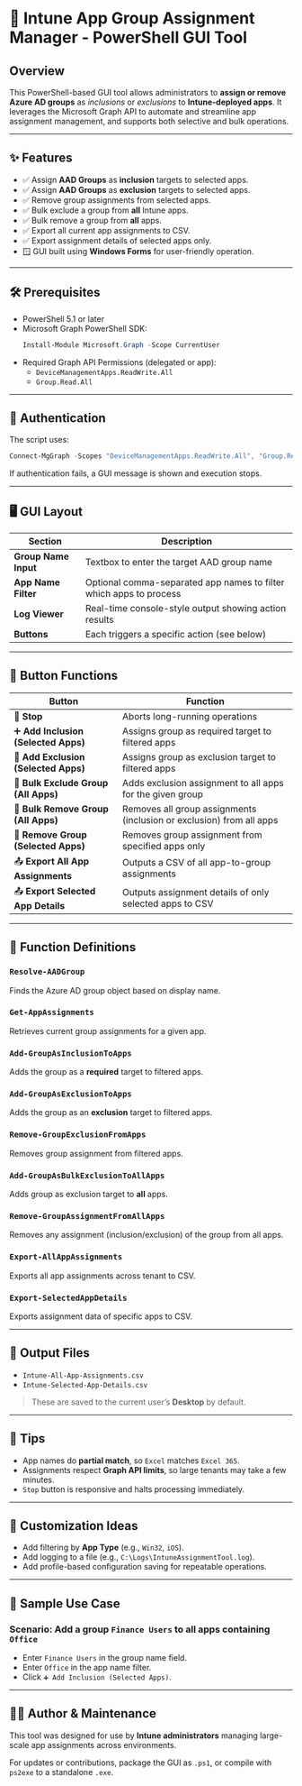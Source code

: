 # 📘 Intune App Group Assignment Manager - PowerShell GUI Tool

## Overview

This PowerShell-based GUI tool allows administrators to **assign or remove Azure AD groups** as *inclusions* or *exclusions* to **Intune-deployed apps**. It leverages the Microsoft Graph API to automate and streamline app assignment management, and supports both selective and bulk operations.

---

## ✨ Features

- ✅ Assign **AAD Groups** as **inclusion** targets to selected apps.
- ✅ Assign **AAD Groups** as **exclusion** targets to selected apps.
- ✅ Remove group assignments from selected apps.
- ✅ Bulk exclude a group from **all** Intune apps.
- ✅ Bulk remove a group from **all** apps.
- ✅ Export all current app assignments to CSV.
- ✅ Export assignment details of selected apps only.
- 🪟 GUI built using **Windows Forms** for user-friendly operation.

---

## 🛠 Prerequisites

- PowerShell 5.1 or later
- Microsoft Graph PowerShell SDK:
  ```powershell
  Install-Module Microsoft.Graph -Scope CurrentUser
  ```
- Required Graph API Permissions (delegated or app):
  - `DeviceManagementApps.ReadWrite.All`
  - `Group.Read.All`

---

## 🔐 Authentication

The script uses:
```powershell
Connect-MgGraph -Scopes "DeviceManagementApps.ReadWrite.All", "Group.Read.All"
```
If authentication fails, a GUI message is shown and execution stops.

---

## 🖥️ GUI Layout

| Section | Description |
|--------|-------------|
| **Group Name Input** | Textbox to enter the target AAD group name |
| **App Name Filter** | Optional comma-separated app names to filter which apps to process |
| **Log Viewer** | Real-time console-style output showing action results |
| **Buttons** | Each triggers a specific action (see below) |

---

## 🚀 Button Functions

| Button | Function |
|--------|----------|
| 🛑 **Stop** | Aborts long-running operations |
| ➕ **Add Inclusion (Selected Apps)** | Assigns group as required target to filtered apps |
| 🚫 **Add Exclusion (Selected Apps)** | Assigns group as exclusion target to filtered apps |
| 🚫 **Bulk Exclude Group (All Apps)** | Adds exclusion assignment to all apps for the given group |
| 🧹 **Bulk Remove Group (All Apps)** | Removes all group assignments (inclusion or exclusion) from all apps |
| 🧹 **Remove Group (Selected Apps)** | Removes group assignment from specified apps only |
| 📤 **Export All App Assignments** | Outputs a CSV of all app-to-group assignments |
| 📤 **Export Selected App Details** | Outputs assignment details of only selected apps to CSV |

---

## 🧩 Function Definitions

### `Resolve-AADGroup`
Finds the Azure AD group object based on display name.

### `Get-AppAssignments`
Retrieves current group assignments for a given app.

### `Add-GroupAsInclusionToApps`
Adds the group as a **required** target to filtered apps.

### `Add-GroupAsExclusionToApps`
Adds the group as an **exclusion** target to filtered apps.

### `Remove-GroupExclusionFromApps`
Removes group assignment from filtered apps.

### `Add-GroupAsBulkExclusionToAllApps`
Adds group as exclusion target to **all** apps.

### `Remove-GroupAssignmentFromAllApps`
Removes any assignment (inclusion/exclusion) of the group from all apps.

### `Export-AllAppAssignments`
Exports all app assignments across tenant to CSV.

### `Export-SelectedAppDetails`
Exports assignment data of specific apps to CSV.

---

## 📄 Output Files

- `Intune-All-App-Assignments.csv`
- `Intune-Selected-App-Details.csv`

> These are saved to the current user’s **Desktop** by default.

---

## 📌 Tips

- App names do **partial match**, so `Excel` matches `Excel 365`.
- Assignments respect **Graph API limits**, so large tenants may take a few minutes.
- `Stop` button is responsive and halts processing immediately.

---

## 🔧 Customization Ideas

- Add filtering by **App Type** (e.g., `Win32`, `iOS`).
- Add logging to a file (e.g., `C:\Logs\IntuneAssignmentTool.log`).
- Add profile-based configuration saving for repeatable operations.

---

## 📎 Sample Use Case

### Scenario: Add a group `Finance Users` to all apps containing `Office`
- Enter `Finance Users` in the group name field.
- Enter `Office` in the app name filter.
- Click `➕ Add Inclusion (Selected Apps)`.

---

## 👨‍💻 Author & Maintenance

This tool was designed for use by **Intune administrators** managing large-scale app assignments across environments.

For updates or contributions, package the GUI as `.ps1`, or compile with `ps2exe` to a standalone `.exe`.